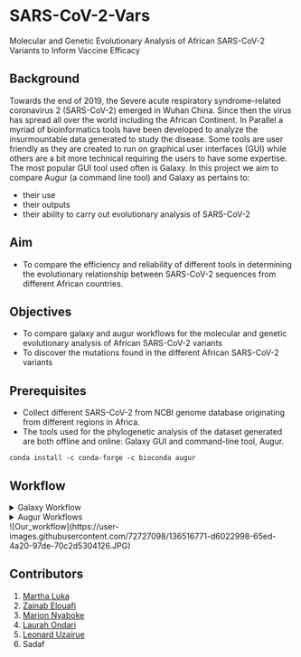 # SARS-CoV-2-Vars
Molecular and Genetic Evolutionary Analysis of African SARS-CoV-2 Variants to Inform Vaccine Efficacy

## Background
Towards the end of 2019, the Severe acute respiratory syndrome-related coronavirus 2 (SARS-CoV-2) emerged in Wuhan China. Since then the virus has spread all over the world including the African Continent. In Parallel a myriad of bioinformatics tools have been developed to analyze the insurmountable data generated to study the disease. Some tools are user friendly as they are created to run on graphical user interfaces (GUI) while others are a bit more technical requiring the users to have some expertise. The most popular GUI tool used often is Galaxy. In this project we aim to compare Augur (a command line tool) and Galaxy as pertains to:
- their use
- their outputs
- their ability to carry out evolutionary analysis of SARS-CoV-2 

## Aim
- To compare the efficiency and reliability of different tools in determining the evolutionary relationship between SARS-CoV-2 sequences from different African countries. 

## Objectives
- To compare galaxy and augur workflows for the molecular and genetic evolutionary analysis of African SARS-CoV-2 variants
- To discover the mutations found in the different African SARS-CoV-2 variants

## Prerequisites
- Collect different SARS-CoV-2 from NCBI genome database originating from different regions in Africa.
- The tools used for the phylogenetic analysis of the dataset generated are both offline and online: Galaxy GUI and command-line tool, Augur. 
 
 ```conda install -c conda-forge -c bioconda augur```

## Workflow
<details>
 <summary>Galaxy Workflow</summary>
</details>
<details>
 <summary>Augur Workflows</summary>
</details>
![Our_workflow](https://user-images.githubusercontent.com/72727098/136516771-d6022998-65ed-4a20-97de-70c2d5304126.JPG)


## Contributors
1. [Martha Luka](https://github.com/marthaluka)
2. [Zainab Elouafi](https://github.com/zainabel11)
3. [Marion Nyaboke](https://github.com/marionnyaboke)
4. [Laurah Ondari](https://github.com/Nyasita)
5. [Leonard Uzairue](https://github.com/Uzairue1)
6. Sadaf
